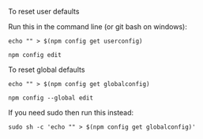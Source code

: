 To reset user defaults

Run this in the command line (or git bash on windows):

```
echo "" > $(npm config get userconfig)

npm config edit
```

To reset global defaults

```
echo "" > $(npm config get globalconfig)

npm config --global edit
```

If you need sudo then run this instead:

```
sudo sh -c 'echo "" > $(npm config get globalconfig)'
```
